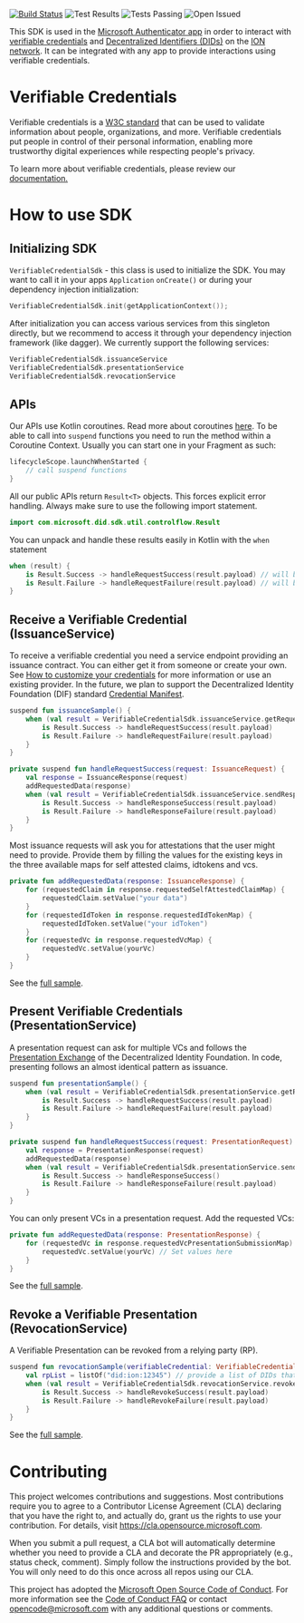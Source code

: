 [![Build Status](https://dev.azure.com/verifiable-credentials/VerifiableCredential/_apis/build/status/microsoft.VerifiableCredential-SDK-Android%20(1)?branchName=master)](https://dev.azure.com/verifiable-credentials/VerifiableCredential/_build/latest?definitionId=3&branchName=master)
![Test Results](https://img.shields.io/azure-devops/coverage/verifiable-credentials/VerifiableCredential/3)
![Tests Passing](https://img.shields.io/azure-devops/tests/verifiable-credentials/VerifiableCredential/3)
![Open Issued](https://img.shields.io/github/issues/microsoft/VerifiableCredential-SDK-Android)

This SDK is used in the [Microsoft Authenticator app](https://www.microsoft.com/en-us/account/authenticator) in order to interact with [verifiable credentials](https://www.w3.org/TR/vc-data-model/) and [Decentralized Identifiers (DIDs)](https://www.w3.org/TR/did-core/) on the [ION network](https://github.com/decentralized-identity/ion). It can be integrated with any app to provide interactions using verifiable credentials.
 
# Verifiable Credentials 
 
Verifiable credentials is a [W3C standard](https://www.w3.org/TR/vc-data-model/) that can be used to validate information about people, organizations, and more. Verifiable credentials put people in control of their personal information, enabling more trustworthy digital experiences while respecting people's privacy. 
 
To learn more about verifiable credentials, please review our [documentation.](https://aka.ms/didfordevs)

# How to use SDK

## Initializing SDK
`VerifiableCredentialSdk` - this class is used to initialize the SDK. You may want to call it in your apps `Application` `onCreate()` or during your dependency injection initialization:
```kotlin
VerifiableCredentialSdk.init(getApplicationContext());
```

After initialization you can access various services from this singleton directly, but we recommend to access it through your dependency injection framework (like dagger). We currently support the following services:

```kotlin
VerifiableCredentialSdk.issuanceService
VerifiableCredentialSdk.presentationService
VerifiableCredentialSdk.revocationService
```

## APIs

Our APIs use Kotlin coroutines. Read more about coroutines [here](https://kotlinlang.org/docs/coroutines-overview.html). To be able to call into `suspend` functions you need to run the method within a Coroutine Context. Usually you can start one in your Fragment as such:

```kotlin
lifecycleScope.launchWhenStarted {
    // call suspend functions
}
```

All our public APIs return `Result<T>` objects. This forces explicit error handling. Always make sure to use the following import statement.
```kotlin
import com.microsoft.did.sdk.util.controlflow.Result
```

You can unpack and handle these results easily in Kotlin with the `when` statement

```kotlin
when (result) {
    is Result.Success -> handleRequestSuccess(result.payload) // will be smartcast into <T>
    is Result.Failure -> handleRequestFailure(result.payload) // will be smartcast into SdkException
}
```

## Receive a Verifiable Credential (IssuanceService)

To receive a verifiable credential you need a service endpoint providing an issuance contract. You can either get it from someone or create your own. See [How to customize your credentials](https://docs.microsoft.com/en-us/azure/active-directory/verifiable-credentials/credential-design) for more information or use an existing provider. In the future, we plan to support the Decentralized Identity Foundation (DIF) standard [Credential Manifest](https://identity.foundation/credential-manifest/).

```kotlin
suspend fun issuanceSample() {
    when (val result = VerifiableCredentialSdk.issuanceService.getRequest("<issuance request url>")) {
        is Result.Success -> handleRequestSuccess(result.payload)
        is Result.Failure -> handleRequestFailure(result.payload)
    }
}

private suspend fun handleRequestSuccess(request: IssuanceRequest) {
    val response = IssuanceResponse(request)
    addRequestedData(response)
    when (val result = VerifiableCredentialSdk.issuanceService.sendResponse(response)) {
        is Result.Success -> handleResponseSuccess(result.payload)
        is Result.Failure -> handleResponseFailure(result.payload)
    }
}
```

Most issuance requests will ask you for attestations that the user might need to provide. Provide them by filling the values for the existing keys in the three available maps for self attested claims, idtokens and vcs.

```kotlin
private fun addRequestedData(response: IssuanceResponse) {
    for (requestedClaim in response.requestedSelfAttestedClaimMap) {
        requestedClaim.setValue("your data") 
    }
    for (requestedIdToken in response.requestedIdTokenMap) {
        requestedIdToken.setValue("your idToken") 
    }
    for (requestedVc in response.requestedVcMap) {
        requestedVc.setValue(yourVc) 
    }
}
```

See the [full sample](https://github.com/microsoft/VerifiableCredential-SDK-Android/blob/master/sdk/src/samples/java/com/microsoft/did/sdk/IssuanceSample.kt).

## Present Verifiable Credentials (PresentationService)

A presentation request can ask for multiple VCs and follows the [Presentation Exchange](https://identity.foundation/presentation-exchange/) of the Decentralized Identity Foundation. In code, presenting follows an almost identical pattern as issuance.

```kotlin
suspend fun presentationSample() {
    when (val result = VerifiableCredentialSdk.presentationService.getRequest("<presentation request url>")) {
        is Result.Success -> handleRequestSuccess(result.payload)
        is Result.Failure -> handleRequestFailure(result.payload)
    }
}

private suspend fun handleRequestSuccess(request: PresentationRequest) {
    val response = PresentationResponse(request)
    addRequestedData(response)
    when (val result = VerifiableCredentialSdk.presentationService.sendResponse(response)) {
        is Result.Success -> handleResponseSuccess()
        is Result.Failure -> handleResponseFailure(result.payload)
    }
}
```

You can only present VCs in a presentation request. Add the requested VCs:

```kotlin
private fun addRequestedData(response: PresentationResponse) {
    for (requestedVc in response.requestedVcPresentationSubmissionMap) {
        requestedVc.setValue(yourVc) // Set values here
    }
}
```

See the [full sample](https://github.com/microsoft/VerifiableCredential-SDK-Android/blob/master/sdk/src/samples/java/com/microsoft/did/sdk/PresentationSample.kt).

## Revoke a Verifiable Presentation (RevocationService)

A Verifiable Presentation can be revoked from a relying party (RP).

```kotlin
suspend fun revocationSample(verifiableCredential: VerifiableCredential) {
    val rpList = listOf("did:ion:12345") // provide a list of DIDs that the VC is revoked from
    when (val result = VerifiableCredentialSdk.revocationService.revokeVerifiablePresentation(verifiableCredential, rpList)) {
        is Result.Success -> handleRevokeSuccess(result.payload)
        is Result.Failure -> handleRevokeFailure(result.payload)
    }
}
```

See the [full sample](https://github.com/microsoft/VerifiableCredential-SDK-Android/blob/master/sdk/src/samples/java/com/microsoft/did/sdk/RevocationSample.kt).

# Contributing

This project welcomes contributions and suggestions.  Most contributions require you to agree to a
Contributor License Agreement (CLA) declaring that you have the right to, and actually do, grant us
the rights to use your contribution. For details, visit https://cla.opensource.microsoft.com.

When you submit a pull request, a CLA bot will automatically determine whether you need to provide
a CLA and decorate the PR appropriately (e.g., status check, comment). Simply follow the instructions
provided by the bot. You will only need to do this once across all repos using our CLA.

This project has adopted the [Microsoft Open Source Code of Conduct](https://opensource.microsoft.com/codeofconduct/).
For more information see the [Code of Conduct FAQ](https://opensource.microsoft.com/codeofconduct/faq/) or
contact [opencode@microsoft.com](mailto:opencode@microsoft.com) with any additional questions or comments.
